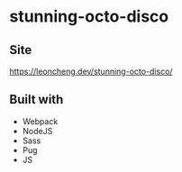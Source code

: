 # stunning-octo-disco


## Site

https://leoncheng.dev/stunning-octo-disco/


## Built with

- Webpack
- NodeJS
- Sass
- Pug
- JS